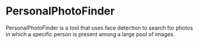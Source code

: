 # PersonalPhotoFinder

PersonalPhotoFinder is a tool that uses face detection to
search for photos in which a specific person is present among a large pool of images.